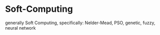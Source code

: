# Soft-Computing
generally Soft Computing, specifically: Nelder-Mead, PSO, genetic, fuzzy, neural network
